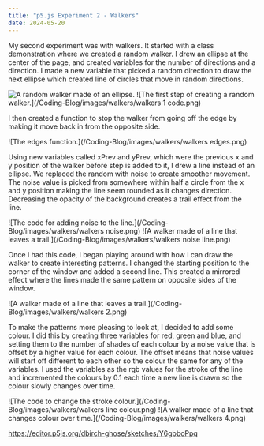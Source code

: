 ```yaml
---
title: "p5.js Experiment 2 - Walkers"
date: 2024-05-20
---
```


My second experiment was with walkers. It started with a class demonstration where we created a random walker. I drew an ellipse at the center of the page, and created variables for the number of directions and a direction. I made a new variable that picked a random direction to draw the next ellipse which created line of circles that move in random directions.

![A random walker made of an ellipse.](/Coding-Blog/images/walkers/walkers1.png)
![The first step of creating a random walker.](/Coding-Blog/images/walkers/walkers 1 code.png)

I then created a function to stop the walker from going off the edge by making it move back in from the opposite side.

![The edges function.](/Coding-Blog/images/walkers/walkers edges.png)

Using new variables called xPrev and yPrev, which were the previous x and y position of the walker before step is added to it, I drew a line instead of an ellipse. We replaced the random with noise to create smoother movement. The noise value is picked from somewhere within half a circle from the x and y position making the line seem rounded as it changes direction. Decreasing the opacity of the background creates a trail effect from the line.

![The code for adding noise to the line.](/Coding-Blog/images/walkers/walkers noise.png)
![A walker made of a line that leaves a trail.](/Coding-Blog/images/walkers/walkers noise line.png)

Once I had this code, I began playing around with how I can draw the walker to create interesting patterns. I changed the starting position to the corner of the window and added a second line. This created a mirrored effect where the lines made the same pattern on opposite sides of the window.

![A walker made of a line that leaves a trail.](/Coding-Blog/images/walkers/walkers 2.png)

To make the patterns more pleasing to look at, I decided to add some colour. I did this by creating three variables for red, green and blue, and setting them to the number of shades of each colour by a noise value that is offset by a higher value for each colour. The offset means that noise values will start off different to each other so the colour the same for any of the variables. I used the variables as the rgb values for the stroke of the line and incremented the colours by 0.1 each time a new line is drawn so the colour slowly changes over time.  

![The code to change the stroke colour.](/Coding-Blog/images/walkers/walkers line colour.png)
![A walker made of a line that changes colour over time.](/Coding-Blog/images/walkers/walkers 4.png)

https://editor.p5js.org/dbirch-ghose/sketches/Y6gbboPpq